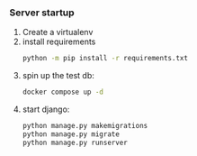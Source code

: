 ### Server startup
1) Create a virtualenv
2) install requirements
    ```bash
    python -m pip install -r requirements.txt
    ```
3) spin up the test db:
    ```bash
   docker compose up -d
   ```
4) start django:
    ```bash
    python manage.py makemigrations
    python manage.py migrate
    python manage.py runserver
   ```